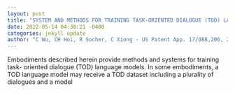 ```yaml
--- 
layout: post 
title: "SYSTEM AND METHODS FOR TRAINING TASK-ORIENTED DIALOGUE (TOD) LANGUAGE MODELS" 
date: 2022-05-14 04:38:21 -0400 
categories: jekyll update 
author: "C Wu, CH Hoi, R Socher, C Xiong - US Patent App. 17/088,206, 2022" 
--- 
```

Embodiments described herein provide methods and systems for training task- oriented dialogue (TOD) language models. In some embodiments, a TOD language model may receive a TOD dataset including a plurality of dialogues and a model